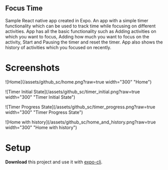 ## Focus Time

Sample React native app created in Expo. An app with a simple timer functionality which can be used to track time
while focusing on different activities. App has all the basic functionality such as Adding activities on which you 
want to focus, Adding how much you want to focus on the activity, Start and Pausing the timer and reset the timer.
App also shows the history of activities which you focused on recently.

# Screenshots

![Home](/assets/github_sc/home.png?raw=true width="300" "Home")

![Timer Initial State](/assets/github_sc/timer_initial.png?raw=true width="300" "Timer Initial State")

![Timer Progress State](/assets/github_sc/timer_progress.png?raw=true width="300" "Timer Progress State")

![Home with history](/assets/github_sc/home_and_history.png?raw=true width="300" "Home with history")

# Setup

**Download** this project and use it with [expo-cli](https://docs.expo.io/get-started/installation).
